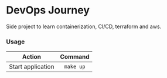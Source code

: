 # DevOps Journey
Side project to learn containerization, CI/CD, terraform and aws.


### Usage

| Action                                               |    Command                 |
|------------------------------------------------------|:--------------------------:|
| Start application                                    | `make up`               |
